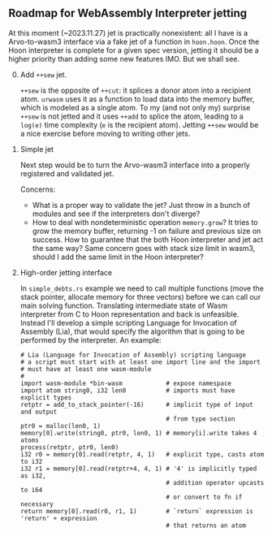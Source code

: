 ## Roadmap for WebAssembly Interpreter jetting

At this moment (~2023.11.27) jet is practically nonexistent: all I have is a Arvo-to-wasm3 interface via a fake jet of a function in `hoon.hoon`. Once the Hoon interpreter is complete for a given spec version, jetting it should be a higher priority than adding some new features IMO. But we shall see.

0. Add `++sew` jet.

    `++sew` is the opposite of `++cut`: it splices a donor atom into a recipient atom. `urwasm` uses it as a function to load data into the memory buffer, which is modeled as a single atom. To my (and not only my) surprise `++sew` is not jetted and it uses `++add` to splice the atom, leading to a `log(e)` time complexity (`e` is the recipient atom). Jetting `++sew` would be a nice exercise before moving to writing other jets.

1. Simple jet
    
   Next step would be to turn the Arvo-wasm3 interface into a properly registered and validated jet.

   Concerns:
   
   * What is a proper way to validate the jet? Just throw in a bunch of modules and see if the interpreters don't diverge?
   * How to deal with nondeterministic operation `memory.grow`? It tries to grow the memory buffer, returning -1 on failure and previous size on success. How to guarantee that the both Hoon interpreter and jet act the same way? Same concern goes with stack size limit in wasm3, should I add the same limit in the Hoon interpreter?

2. High-order jetting interface

    In `simple_debts.rs` example we need to call multiple functions (move the stack pointer, allocate memory for three vectors) before we can call our main solving function. Translating intermediate state of Wasm interpreter from C to Hoon representation and back is unfeasible. Instead I'll develop a simple scripting Language for Invocation of Assembly (Lia), that would specify the algorithm that is going to be performed by the interpreter. An example:

    ```
    # Lia (Language for Invocation of Assembly) scripting language
    # a script must start with at least one import line and the import
    # must have at least one wasm-module
    #
    import wasm-module *bin-wasm            # expose namespace
    import atom string0, i32 len0           # imports must have explicit types
    retptr = add_to_stack_pointer(-16)      # implicit type of input and output
                                            # from type section
    ptr0 = malloc(len0, 1) 
    memory[0].write(string0, ptr0, len0, 1) # memory[i].write takes 4 atoms 
    process(retptr, ptr0, len0)
    i32 r0 = memory[0].read(retptr, 4, 1)   # explicit type, casts atom to i32
    i32 r1 = memory[0].read(retptr+4, 4, 1) # '4' is implicitly typed as i32,
                                            # addition operator upcasts to i64
                                            # or convert to fn if necessary
    return memory[0].read(r0, r1, 1)        # `return` expression is 'return' + expression
                                            # that returns an atom
    ```